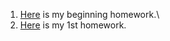 1) [Here](files/HW0.html) is my beginning homework.\
2) [Here](files/HW1/Homework1.html) is my 1st homework.
